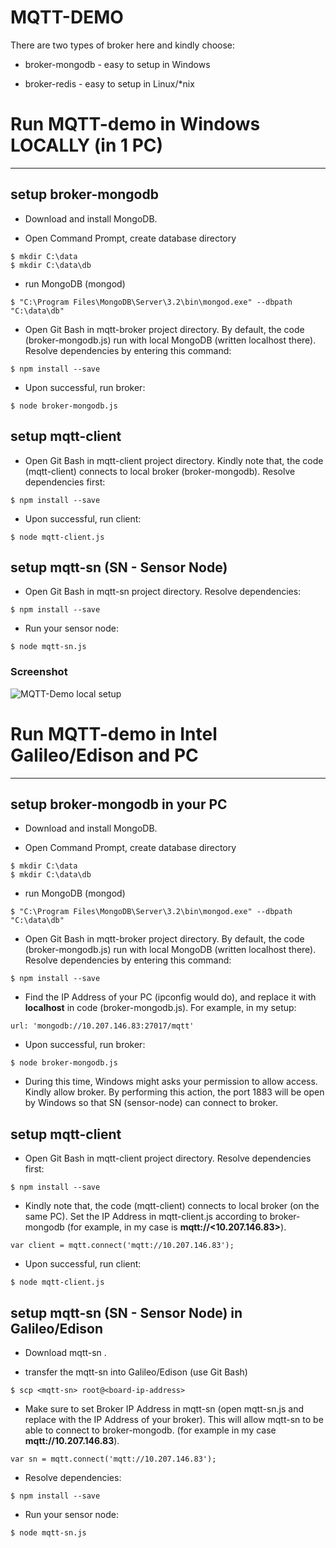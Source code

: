 MQTT-DEMO
=========
There are two types of broker here and kindly choose:

* broker-mongodb - easy to setup in Windows

* broker-redis - easy to setup in Linux/*nix

# Run MQTT-demo in Windows LOCALLY (in 1 PC)
--------------------------------------------
## setup broker-mongodb

* Download and install MongoDB. 

* Open Command Prompt, create database directory
```shell
$ mkdir C:\data
$ mkdir C:\data\db
```

* run MongoDB (mongod)
```shell
$ "C:\Program Files\MongoDB\Server\3.2\bin\mongod.exe" --dbpath "C:\data\db"
```

* Open Git Bash in mqtt-broker project directory. By default, the code (broker-mongodb.js) run with local MongoDB (written localhost there). Resolve dependencies by entering this command:
```shell
$ npm install --save
```

* Upon successful, run broker:
```shell
$ node broker-mongodb.js
```

## setup mqtt-client

* Open Git Bash in mqtt-client project directory. Kindly note that, the code (mqtt-client) connects to local broker (broker-mongodb). Resolve dependencies first:
```shell
$ npm install --save
```

* Upon successful, run client:
```shell
$ node mqtt-client.js
```

## setup mqtt-sn (SN - Sensor Node)

* Open Git Bash in mqtt-sn project directory. Resolve dependencies:
```shell
$ npm install --save
```

* Run your sensor node:
```shell
$ node mqtt-sn.js
```

### Screenshot
![MQTT-Demo local setup]()

# Run MQTT-demo in Intel Galileo/Edison and PC
-----------------------------------------------
## setup broker-mongodb in your PC

* Download and install MongoDB. 

* Open Command Prompt, create database directory
```shell
$ mkdir C:\data
$ mkdir C:\data\db
```

* run MongoDB (mongod)
```shell
$ "C:\Program Files\MongoDB\Server\3.2\bin\mongod.exe" --dbpath "C:\data\db"
```

* Open Git Bash in mqtt-broker project directory. By default, the code (broker-mongodb.js) run with local MongoDB (written localhost there). Resolve dependencies by entering this command:
```shell
$ npm install --save
```

* Find the IP Address of your PC (ipconfig would do), and replace it with **localhost** in code (broker-mongodb.js). For example, in my setup:
```shell
url: 'mongodb://10.207.146.83:27017/mqtt'
```

* Upon successful, run broker:
```shell
$ node broker-mongodb.js
```

* During this time, Windows might asks your permission to allow access. Kindly allow broker. By performing this action, the port 1883 will be open by Windows so that SN (sensor-node) can connect to broker. 

## setup mqtt-client

* Open Git Bash in mqtt-client project directory. Resolve dependencies first:
```shell
$ npm install --save
```

* Kindly note that, the code (mqtt-client) connects to local broker (on the same PC). Set the IP Address in mqtt-client.js according to broker-mongodb (for example, in my case is **mqtt://<10.207.146.83>**). 
```shell
var client = mqtt.connect('mqtt://10.207.146.83');
```

* Upon successful, run client:
```shell
$ node mqtt-client.js
```

## setup mqtt-sn (SN - Sensor Node) in Galileo/Edison

* Download mqtt-sn [](). 

* transfer the mqtt-sn into Galileo/Edison (use Git Bash)
```shell
$ scp <mqtt-sn> root@<board-ip-address>
```

* Make sure to set Broker IP Address in mqtt-sn (open mqtt-sn.js and replace with the IP Address of your broker). This will allow mqtt-sn to be able to connect to broker-mongodb. (for example in my case **mqtt://10.207.146.83**).
```shell
var sn = mqtt.connect('mqtt://10.207.146.83');
```

* Resolve dependencies:
```shell
$ npm install --save
```

* Run your sensor node:
```shell
$ node mqtt-sn.js
```



